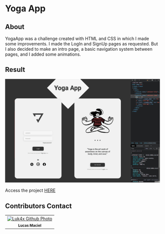 # Yoga App

## About
YogaApp was a <DevClub/> challenge created with HTML and CSS in which I made some improvements.
I made the LogIn and SignUp pages as requested. But I also decided to make an intro page, a basic navigation system between pages, and I added some animations.

## Result
<p align="center">
  <img src="./assets/result-yogaApp.gif" alt="result">
</p>
Access the project <a href="https://luk4x.github.io/DevClub-project-YogaApp/">HERE</a>

## Contributors Contact
<table>
  <tr>
    <td align="center">
      <a href="https://www.linkedin.com/in/lucasmacielf/">
        <img src="https://avatars.githubusercontent.com/Luk4x" width="150px;" alt="Luk4x Github Photo"/><br>
        <sub>
          <b>Lucas Maciel</b>
        </sub>
      </a>
    </td>
  </tr>
</table>
